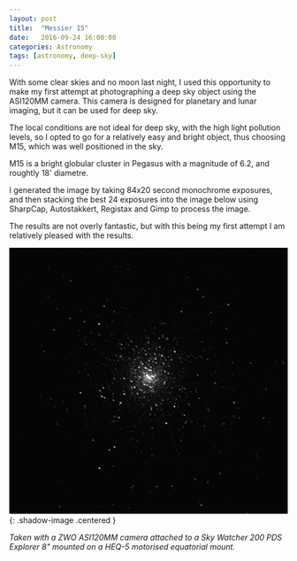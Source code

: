 ```yaml
---
layout: post
title:  "Messier 15"
date:   2016-09-24 16:00:00
categories: Astronomy
tags: [astronomy, deep-sky]
---
```


With some clear skies and no moon last night, I used this opportunity to make my first attempt at photographing a deep sky object using the ASI120MM camera. This camera is designed for planetary and lunar imaging, but it can be used for deep sky.

The local conditions are not ideal for deep sky, with the high light pollution levels, so I opted to go for a relatively easy and bright object, thus choosing M15, which was well positioned in the sky.

M15 is a bright globular cluster in Pegasus with a magnitude of 6.2, and roughtly 18' diametre. 

I generated the image by taking 84x20 second monochrome exposures, and then stacking the best 24 exposures into the image below using SharpCap, Autostakkert, Registax and Gimp to process the image.

The results are not overly fantastic, but with this being my first attempt I am relatively pleased with the results.

![Messier 15](/assets/images/blog/astronomy/m15-20160923-final.png){: .shadow-image .centered }

_Taken with a ZWO ASI120MM camera attached to a Sky Watcher 200 PDS Explorer 8" mounted on a HEQ-5 motorised equatorial mount._
